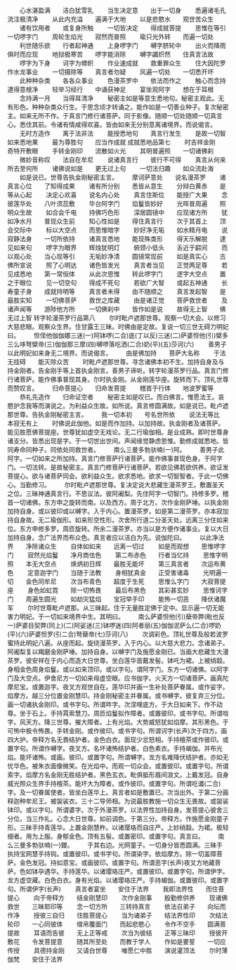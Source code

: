 <!-- { "loadSidebar": true } -->
　　心水湛盈满　　洁白犹雪乳
　　当生决定意　　出于一切身
　　悉遍诸毛孔　　流注极清净
　　从此内充溢　　遍满于大地
　　以是悲愍水　　观世苦众生
　　诸有饮用者　　或复身所触
　　一切皆决定　　得成就菩提
　　思惟在等引　　一切啰字门
　　周轮生焰光　　寂然而普照
　　瑜只光外转　　而遍一切处
　　利世随乐欲　　行者起神通
　　上身啰字门　　嚩字脐轮中
　　出火而降雨　　俱时而应现
　　地狱极寒苦　　啰字能消除
　　嚩字蠲炽然　　住真言法故
　　啰字为下身　　诃字为幖帜
　　作业速成就　　救重罪众生
　　住大因陀罗　　作水龙事业
　　一切摄除等　　真言者勿疑
　　风遍一切处　　一切悉开坏
　　此种种杂类　　各各众事业
　　色漫茶罗中　　依法而作之
　　触心而念持　　逮得意根净
　　轻举习经行　　中诵获神足
　　宴坐观阿字　　想在于耳根
　　念持满一月　　当得耳清净
　　秘密主如是等意生悉地句。秘密主观此。无有形色。种种杂类众行生。于思念顷才转诵之。能作如是一切善业种子。复次秘密主。如来无所不作。于真言门修行诸菩萨。同于影像。随顺一切处随顺一切真言心。悉住其前。令诸有情咸得欢喜。皆由如来无分别意离诸境界。而说偈言。
　　无时方造作　　离于法非法
　　能授悉地句　　真言行发生
　　是故一切智　　如来悉地果
　　最为尊胜句　　应当作成就
成就悉地品第七
　　时吉祥金刚　　奇特开敷眼
　　手转金刚印　　流散如火光
　　其明普遍照　　一切诸佛刹
　　微妙音称叹　　法自在牟尼
　　说诸真言行　　彼行不可得
　　真言从何来　　所去至何所
　　诸佛说如是　　更无过上句
　　一切法归趣　　如众流赴海
　　如是说已。世尊告执金刚秘密主言。
　　摩诃萨意处　　说名漫茶罗
　　诸真言心位　　了知得成果
　　诸有所分别　　悉皆从意生
　　分辩白黄赤　　是等从心起
　　决定心欢喜　　说名内心处
　　真言住斯位　　能授广大果
　　念彼莲华处　　八叶须蕊敷
　　华台阿字门　　焰鬘皆妙好
　　光晖普周遍　　照明众生故
　　如合会千电　　持佛巧色形
　　深居圆镜中　　应现诸方所
　　犹如净水月　　普现众生前
　　知心性如是　　得住真言行
　　次于其首上　　顶会交际中
　　标以大空点　　而思惟暗字
　　妙好净无垢　　如水精月电
　　说寂静法身　　一切所依持
　　诸真言悉地　　能现殊类形
　　得天乐解脱　　逮见如来句
　　啰字为眼界　　辉烛犹明灯
　　俯颈小低头　　舌近于齶间
　　而以观心处　　当心现等引
　　无垢妙净清　　圆镜常现前
　　如是真实心　　古佛所宣说
　　照了心明达　　诸色皆发光
　　真言者当见　　正觉两足尊
　　若见成悉地　　第一常恒体
　　从此次思惟　　转此啰字门
　　逻字大空点　　置之于眼位
　　见一切空句　　得成不死句
　　若欲广大智　　或起五神通
　　长寿童子身　　成就持明等
　　真言者未得　　由不随顺之
　　真言发起智　　是最胜实知
　　一切佛菩萨　　救世之库藏
　　由是诸正觉　　菩萨救世者
　　及诸声闻等　　游陟他方所
　　一切佛刹中　　皆作如是说
　　故得无上智　　佛无过上智
转字轮漫茶罗行品第八
　　尔时毗卢遮那世尊。观察一切大会。以修习大慈悲眼。观察众生界。住甘露王三昧。时佛由是定故。复说一切三世无碍力明妃曰。
　　怛侄他伽伽娜三迷(一)阿钵啰(二合)底(丁以反)三迷(二)萨婆怛他(引)檗多三么哆弩檗帝(三)伽伽那三摩(四)嚩啰落吃洒(二合)奶(平)(五)莎诃(六)
　　善男子以此明妃如来身无二境界。而说偈言。
　　由是佛加持　　菩萨大名称
　　于法无挂碍　　能灭除众苦
　　时毗卢遮那世尊。寻念诸佛本初不生。加持自身及与持金刚者。告金刚手等上首执金刚言。善男子谛听。转字轮漫茶罗行品。真言门修行诸菩萨。能作佛事普现其身。尔时执金刚。从金刚莲华座。旋转而下。顶礼世尊而赞叹言。
　　归命菩提心　　归命发菩提
　　稽首于行体　　地波罗蜜等
　　恭礼先造作　　归命证空者
　　秘密主如是叹已。而白佛言。惟愿法王。哀愍护念我等而演说之。为利益众生故。如所说。真言修圆满故。如是说已。毗卢遮那世尊。告执金刚秘密主言。
　　我一切本初　　号名世所依
　　说法无等比　　本寂无有上
　　时佛说此伽他。如是而作加持。以加持故。执金刚者及诸菩萨。能见胜愿佛菩提座。世尊犹如虚空无戏论。无二行瑜伽相。是业成熟。即时世尊身诸支分。皆悉出现是字。于一切世出世间。声闻缘觉静虑思惟。勤修成就悉地。皆同寿命同种子。同依处同救世者。
　　南么三曼多勃驮喃(一)阿。
　　善男子此阿字。一切如来之所加持。真言门修菩萨行诸菩萨。能作佛事普现色身。于阿字门。一切法转。是故秘密主。真言门修菩萨行诸菩萨。若欲见佛若欲供养。欲证发菩提心。欲与诸菩萨同会。欲利益众生。欲求悉地。欲求一切智智者。于此一切佛心。当勤修习。
　　尔时毗卢遮那世尊。复决定说大悲藏生漫茶罗王。敷置圣天之位。三昧神通真言行。不思议法。彼阿阇梨。先住阿字一切智门。持修多罗。稽首一切诸佛。东方申之旋转而南。以及西方。周于北方。次作金刚萨埵。以执金刚加持自身。或以彼印或以嚩字。入于内心。置漫茶罗。如是第二漫茶罗。亦本寂加持自身故。无二瑜伽形。如来形空性形。次舍所行道二分圣天处。远离三分住如来位。东方申修多罗。周匝旋转。所余二漫茶罗。亦当以是方便作诸事业。复以大日加持自身。念广法界而布众色。真言者应以洁白为先。说伽陀曰。
　　以此净法界　　净除诸众生
　　自体如如来　　远离一切过
　　如是而观想　　思惟啰字门
　　寂然光焰鬘　　净月商佉色
　　第二布赤色　　行者当忆持
　　思惟字明照　　本无大空点
　　焕炳初日辉　　最胜无能坏
　　第三真言者　　次运布黄色
　　定意迦字门　　当随于法教
　　身相犹真金　　正受害诸毒
　　光明遍一切　　金色同牟尼
　　次当布青色　　超度于生死
　　思惟么字门　　大寂菩提座
　　身色如虹霓　　除一切怖畏
　　最后布黑色　　其彩甚玄妙
　　思惟诃字门　　周遍生圆光
　　如劫灾猛焰　　宝冠举手印
　　能怖一切恶　　降伏诸魔军
　　尔时世尊毗卢遮那。从三昧起。住于无量胜定佛于定中。显示遍一切无能害力明妃。于一切如来境界中生。其明曰。
　　南么萨婆怛他(引)蘖帝弊(毗也反一)萨婆目契弊(同上)(二)阿娑迷(三)钵啰迷(四)阿者丽(五)伽伽泥萨么(二合)啰奶(平)(六)萨婆怛罗(引二合)弩蘖帝(七)莎诃(八)
　　次调彩色。顶礼世尊及般若波罗蜜持此明妃八遍。从座而起。旋绕漫茶罗。入于内心。以大慈大悲力。念诸弟子。阿阇梨复以羯磨金刚萨埵。加持自身。以嚩字门及施愿金刚已。当画大悲藏生大漫茶罗。彼安祥在于内心而造大日世尊。坐白莲华首戴发髻。钵吒为裙。上被绡縠。身相金色周身焰鬘。或以如来顶印。或以字句。谓阿字门。东方一切诸佛。以阿字门及大空点。伊舍尼方一切如来母虚空眼。应书伽字。火天方一切诸菩萨。画真陀摩尼宝。或置迦字。夜叉方观世自在。莲华印并画一生补处菩萨眷属。或作娑字。焰摩方。越三分位置金刚慧印。持金刚秘密主并眷属。或书嚩字。彼复弃三分位。画一切诸执金刚印。或书字句。所谓吽字。次涅哩底方。于大日如来下。作不动尊。坐于石上。手持罥索慧刀。周匝焰鬘拟作障者。或置彼印。或书字句。所谓唅字。风天方。降三世尊。摧大障者。上有光焰。大势威怒犹如焰摩。其形黑色。于可怖中极令怖畏。手转金刚。或作彼印。或书字句。所谓诃字(长声)次于四方。画四大护。帝释方名无畏结护者。金色白衣。面现少忿怒相。手持檀茶或作彼印。或置字句。所谓作嚩字。夜叉方。名坏诸怖结护者。白色素衣。手持朅伽。并布光焰。能坏诸怖。或画。彼印。或置字句。所谓嚩字。龙方名难降伏结护者。亦如无忧华色。被朱衣面像微笑。在光焰中。而观一切众会。或置彼印。或置字句。所谓索字。焰摩方名金刚无胜结护者。黑色玄衣。毗俱胝形眉间浪文。上戴发冠。自身威光照众生界手持檀茶。能坏大为障者。或作彼印。或置字句。所谓吃谶(二合)字。及一切眷属使者。皆坐白莲华上。真言者如是敷置已。次当出外。于第二分画释迦种牟尼王。被袈裟衣。三十二导师相。为说最胜教施一切众生无畏故。或袈裟钵印。或以字句。所谓婆字。次于外漫茶罗。以法界性加持自身。发菩提心彼舍三分位。当三作礼。心念大日世尊。如前调色。于第三分。帝释方。作施愿金刚童子形。三昧手持青莲华。上置金刚慧杵。以诸璎珞而自庄严。上妙绡縠。为裙。极轻细者。用为上服。身郁金色。顶有五髻。或置密印。或置字句。真言曰。
　　南么三曼多勃驮喃(一)鑁。
　　于其右边。光网童子。一切身分皆悉圆满。三昧手执持宝网慧手持钩。或置彼印。或书字句。所谓染字。依焰摩方。除一切盖障菩萨。金色发冠。持如意宝。或画彼印。或置字句。所谓恶字(长声)夜叉方地藏菩萨。色如钵孕遇华。手持莲华。以诸璎珞庄严。或置彼印。或置字句。所谓伊字。龙方虚空藏。白色白衣。身有光焰。以诸璎珞庄严。手持朅伽。或置彼印。或置字句。所谓伊字(长声)
　　真言者宴坐　　安住于法界
　　我即法界性　　而住菩提心
　　向于帝释方　　结金刚慧印
　　次作金刚事　　殷勤修供养
　　现诸佛救世　　三昧耶印等
　　念一切方所　　三转持真言
　　依法召弟子　　向坛而作净
　　授彼三自归　　住胜菩提心
　　当为诸弟子　　结法界性印
　　次结法轮印　　一心同彼体
　　缯帛覆面门　　而起悲愍心
　　令作不空手　　圆满菩提故
　　耳语而告彼　　无上正等戒
　　次当为彼结　　正等三昧印
　　授彼开敷花　　令发菩提意
　　随其所至处　　而教于学人
　　作如是要誓　　一切应传授
　　具德持金刚　　又请白世尊
　　唯愿仁中胜　　演说灌顶法
　　尔时薄伽梵　　安住于法界

